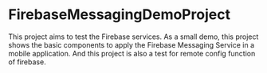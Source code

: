 # FirebaseMessagingDemoProject

This project aims to test the Firebase services.
As a small demo, this project shows the basic components to apply the Firebase Messaging Service in a mobile application. 
And this project is also a test for remote config function of firebase. 



